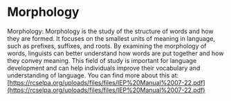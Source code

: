 # Morphology
Morphology: Morphology is the study of the structure of words and how they are formed. It focuses on the smallest units of meaning in language, such as prefixes, suffixes, and roots. By examining the morphology of words, linguists can better understand how words are put together and how they convey meaning. This field of study is important for language development and can help individuals improve their vocabulary and understanding of language.
You can find more about this at: [https://rcselpa.org/uploads/files/files/IEP%20Manual%2007-22.pdf](https://rcselpa.org/uploads/files/files/IEP%20Manual%2007-22.pdf)